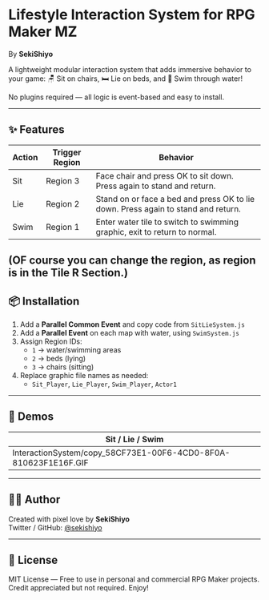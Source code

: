 # Lifestyle Interaction System for RPG Maker MZ
By **SekiShiyo**

A lightweight modular interaction system that adds immersive behavior to your game:
🪑 Sit on chairs, 🛏️ Lie on beds, and 🌊 Swim through water!

No plugins required — all logic is event-based and easy to install.

---

## ✨ Features

| Action | Trigger Region | Behavior |
|--------|----------------|----------|
| Sit    | Region 3       | Face chair and press OK to sit down. Press again to stand and return. |
| Lie    | Region 2       | Stand on or face a bed and press OK to lie down. Press again to stand and return. |
| Swim   | Region 1       | Enter water tile to switch to swimming graphic, exit to return to normal. |

(OF course you can change the region, as region is in the Tile R Section.)
---

## 📦 Installation

1. Add a **Parallel Common Event** and copy code from `SitLieSystem.js`
2. Add a **Parallel Event** on each map with water, using `SwimSystem.js`
3. Assign Region IDs:
   - `1` → water/swimming areas
   - `2` → beds (lying)
   - `3` → chairs (sitting)
4. Replace graphic file names as needed:
   - `Sit_Player`, `Lie_Player`, `Swim_Player`, `Actor1`

---

## 📸 Demos

| Sit / Lie / Swim |
|------------------|
| InteractionSystem/copy_58CF73E1-00F6-4CD0-8F0A-810623F1E16F.GIF|

---

## 🧑‍💻 Author

Created with pixel love by **SekiShiyo**  
Twitter / GitHub: [@sekishiyo](https://github.com/SekiShiyo)

---

## 📄 License

MIT License — Free to use in personal and commercial RPG Maker projects.  
Credit appreciated but not required. Enjoy!
